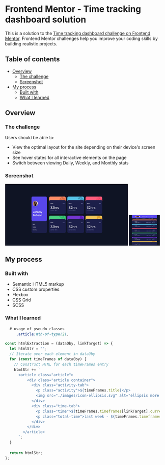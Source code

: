 # Frontend Mentor - Time tracking dashboard solution

This is a solution to the [Time tracking dashboard challenge on Frontend Mentor](https://www.frontendmentor.io/challenges/time-tracking-dashboard-UIQ7167Jw). Frontend Mentor challenges help you improve your coding skills by building realistic projects.

## Table of contents

- [Overview](#overview)
  - [The challenge](#the-challenge)
  - [Screenshot](#screenshot)
- [My process](#my-process)
  - [Built with](#built-with)
  - [What I learned](#what-i-learned)

## Overview

### The challenge

Users should be able to:

- View the optimal layout for the site depending on their device's screen size
- See hover states for all interactive elements on the page
- Switch between viewing Daily, Weekly, and Monthly stats

### Screenshot

<img src="./time-tracking-desktop.png" alt="desktop view" width="400" height="200" />
<img src="./time-tracking-mobile.png" alt="mobile view" width="100" height="100" />

## My process

### Built with

- Semantic HTML5 markup
- CSS custom properties
- Flexbox
- CSS Grid
- SCSS

### What I learned

```css
  # usage of pseudo classes
     .article:nth-of-type(2),

```

```js
const htmlExtraction = (dataOby, linkTarget) => {
  let htmlStr = "";
  // Iterate over each element in dataOby
  for (const timeFrames of dataOby) {
    // Construct HTML for each timeFrames entry
    htmlStr += `
      <article class="article">
          <div class="article container">
            <div class="activity-tab">
              <p class="activity">${timeFrames.title}</p>
              <img src="./images/icon-ellipsis.svg" alt="ellipsis more icon" />
            </div>
            <div class="time-tab">
              <p class="time">${timeFrames.timeframes[linkTarget].current}hrs</p>
              <p class="total-time">last week - ${timeFrames.timeframes[linkTarget].previous}hrs</p>
            </div>
          </div>
        </article>
      `;
  }

  return htmlStr;
};
```
